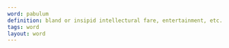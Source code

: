 ```yaml
---
word: pabulum
definition: bland or insipid intellectural fare, entertainment, etc. 
tags: word
layout: word
---
```

